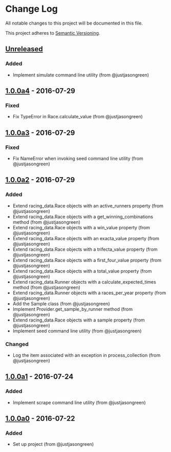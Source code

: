 # Change Log

All notable changes to this project will be documented in this file.

This project adheres to [Semantic Versioning](http://semver.org/).


## [Unreleased]

### Added
- Implement simulate command line utility (from @justjasongreen)


## [1.0.0a4] - 2016-07-29

### Fixed
- Fix TypeError in Race.calculate_value (from @justjasongreen)


## [1.0.0a3] - 2016-07-29

### Fixed
- Fix NameError when invoking seed command line utility (from @justjasongreen)


## [1.0.0a2] - 2016-07-29

### Added
- Extend racing_data.Race objects with an active_runners property (from @justjasongreen)
- Extend racing_data.Race objects with a get_winning_combinations method (from @justjasongreen)
- Extend racing_data.Race objects with a win_value property (from @justjasongreen)
- Extend racing_data.Race objects with an exacta_value property (from @justjasongreen)
- Extend racing_data.Race objects with a trifecta_value property (from @justjasongreen)
- Extend racing_data.Race objects with a first_four_value property (from @justjasongreen)
- Extend racing_data.Race objects with a total_value property (from @justjasongreen)
- Extend racing_data.Runner objects with a calculate_expected_times method (from @justjasongreen)
- Extend racing_data.Runner objects with a races_per_year property (from @justjasongreen)
- Add the Sample class (from @justjasongreen)
- Implement Provider.get_sample_by_runner method (from @justjasongreen)
- Extend racing_data.Race objects with a sample property (from @justjasongreen)
- Implement seed command line utility (from @justjasongreen)

### Changed
- Log the item associated with an exception in process_collection (from @justjasongreen)


## [1.0.0a1] - 2016-07-24

### Added
- Implement scrape command line utility (from @justjasongreen)


## [1.0.0a0] - 2016-07-22

### Added
- Set up project (from @justjasongreen)


[Unreleased]: https://github.com/justjasongreen/predictive_punter/compare/1.0.0a4...HEAD
[1.0.0a4]: https://github.com/justjasongreen/predictive_punter/compare/1.0.0a3...1.0.0a4
[1.0.0a3]: https://github.com/justjasongreen/predictive_punter/compare/1.0.0a2...1.0.0a3
[1.0.0a2]: https://github.com/justjasongreen/predictive_punter/compare/1.0.0a1...1.0.0a2
[1.0.0a1]: https://github.com/justjasongreen/predictive_punter/compare/1.0.0a0...1.0.0a1
[1.0.0a0]: https://github.com/justjasongreen/predictive_punter/tree/1.0.0a0
